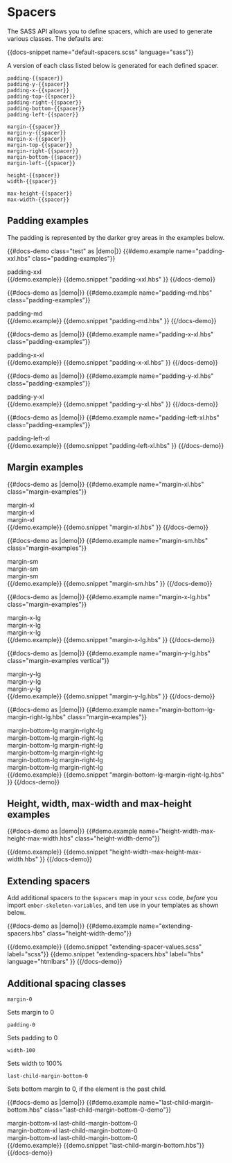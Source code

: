# Spacers

The SASS API allows you to define spacers, which are used to generate various classes. The defaults are:

{{docs-snippet name="default-spacers.scss" language="sass"}}

A version of each class listed below is generated for each defined spacer.

    padding-{{spacer}}
    padding-y-{{spacer}}
    padding-x-{{spacer}}
    padding-top-{{spacer}}
    padding-right-{{spacer}}
    padding-bottom-{{spacer}}
    padding-left-{{spacer}}

    margin-{{spacer}}
    margin-y-{{spacer}}
    margin-x-{{spacer}}
    margin-top-{{spacer}}
    margin-right-{{spacer}}
    margin-bottom-{{spacer}}
    margin-left-{{spacer}}

    height-{{spacer}}
    width-{{spacer}}

    max-height-{{spacer}}
    max-width-{{spacer}}

## Padding examples

The padding is represented by the darker grey areas in the examples below.

{{#docs-demo class="test" as |demo|}}
  {{#demo.example name="padding-xxl.hbs" class="padding-examples"}}
    <div class="padding-xxl">
      <div>padding-xxl</div>
    </div>
  {{/demo.example}}
  {{demo.snippet "padding-xxl.hbs" }}
{{/docs-demo}}

{{#docs-demo as |demo|}}
  {{#demo.example name="padding-md.hbs" class="padding-examples"}}
    <div class="padding-md">
      <div>padding-md</div>
    </div>
  {{/demo.example}}
  {{demo.snippet "padding-md.hbs" }}
{{/docs-demo}}

{{#docs-demo as |demo|}}
  {{#demo.example name="padding-x-xl.hbs" class="padding-examples"}}
    <div class="padding-x-xl">
      <div>padding-x-xl</div>
    </div>
  {{/demo.example}}
  {{demo.snippet "padding-x-xl.hbs" }}
{{/docs-demo}}

{{#docs-demo as |demo|}}
  {{#demo.example name="padding-y-xl.hbs" class="padding-examples"}}
    <div class="padding-y-xl">
      <div>padding-y-xl</div>
    </div>
  {{/demo.example}}
  {{demo.snippet "padding-y-xl.hbs" }}
{{/docs-demo}}

{{#docs-demo as |demo|}}
  {{#demo.example name="padding-left-xl.hbs" class="padding-examples"}}
    <div class="padding-left-xl">
      <div>padding-left-xl</div>
    </div>
  {{/demo.example}}
  {{demo.snippet "padding-left-xl.hbs" }}
{{/docs-demo}}

## Margin examples

{{#docs-demo as |demo|}}
  {{#demo.example name="margin-xl.hbs" class="margin-examples"}}
    <div class="margin-xl">margin-xl</div>
    <div class="margin-xl">margin-xl</div>
    <div class="margin-xl">margin-xl</div>
  {{/demo.example}}
  {{demo.snippet "margin-xl.hbs" }}
{{/docs-demo}}

{{#docs-demo as |demo|}}
  {{#demo.example name="margin-sm.hbs" class="margin-examples"}}
    <div class="margin-sm">margin-sm</div>
    <div class="margin-sm">margin-sm</div>
    <div class="margin-sm">margin-sm</div>
  {{/demo.example}}
  {{demo.snippet "margin-sm.hbs" }}
{{/docs-demo}}

{{#docs-demo as |demo|}}
  {{#demo.example name="margin-x-lg.hbs" class="margin-examples"}}
    <div class="margin-x-lg">margin-x-lg</div>
    <div class="margin-x-lg">margin-x-lg</div>
    <div class="margin-x-lg">margin-x-lg</div>
  {{/demo.example}}
  {{demo.snippet "margin-x-lg.hbs" }}
{{/docs-demo}}

{{#docs-demo as |demo|}}
  {{#demo.example name="margin-y-lg.hbs" class="margin-examples vertical"}}
    <div class="margin-y-lg">margin-y-lg</div>
    <div class="margin-y-lg">margin-y-lg</div>
    <div class="margin-y-lg">margin-y-lg</div>
  {{/demo.example}}
  {{demo.snippet "margin-y-lg.hbs" }}
{{/docs-demo}}

{{#docs-demo as |demo|}}
  {{#demo.example name="margin-bottom-lg-margin-right-lg.hbs" class="margin-examples"}}
    <div class="margin-bottom-lg margin-right-lg">margin-bottom-lg margin-right-lg</div>
    <div class="margin-bottom-lg margin-right-lg">margin-bottom-lg margin-right-lg</div>
    <div class="margin-bottom-lg margin-right-lg">margin-bottom-lg margin-right-lg</div>
    <div class="margin-bottom-lg margin-right-lg">margin-bottom-lg margin-right-lg</div>
    <div class="margin-bottom-lg margin-right-lg">margin-bottom-lg margin-right-lg</div>
    <div class="margin-bottom-lg margin-right-lg">margin-bottom-lg margin-right-lg</div>
  {{/demo.example}}
  {{demo.snippet "margin-bottom-lg-margin-right-lg.hbs" }}
{{/docs-demo}}

## Height, width, max-width and max-height examples

{{#docs-demo as |demo|}}
  {{#demo.example name="height-width-max-height-max-width.hbs" class="height-width-demo"}} 
      <div class="max-width-xxl height-xxl"></div>
  {{/demo.example}}
  {{demo.snippet "height-width-max-height-max-width.hbs" }}
{{/docs-demo}}

## Extending spacers

Add additional spacers to the `$spacers` map in your `scss` code, *before* you import `ember-skeleton-variables`, and ten use in your templates as shown below.

{{#docs-demo as |demo|}}
  {{#demo.example name="extending-spacers.hbs" class="height-width-demo"}}
    <div class="padding-xxxl">
      <div class="height-xxxxl width-xxxxl"></div>
    </div>
  {{/demo.example}}
  {{demo.snippet "extending-spacer-values.scss" label="scss"}}
  {{demo.snippet
    "extending-spacers.hbs"
    label="hbs"
    language="htmlbars"
  }}
{{/docs-demo}}


## Additional spacing classes

    margin-0

Sets margin to 0

    padding-0

Sets padding to 0

    width-100

Sets width to 100%

    last-child-margin-bottom-0

Sets bottom margin to 0, if the element is the past child.

{{#docs-demo as |demo|}}
  {{#demo.example name="last-child-margin-bottom.hbs" class="last-child-margin-bottom-0-demo"}}
    <div> 
      <div class="margin-bottom-xl last-child-margin-bottom-0">margin-bottom-xl last-child-margin-bottom-0</div>
      <div class="margin-bottom-xl last-child-margin-bottom-0">margin-bottom-xl last-child-margin-bottom-0</div>
      <div class="margin-bottom-xl last-child-margin-bottom-0">margin-bottom-xl last-child-margin-bottom-0</div>
    </div>
  {{/demo.example}}
  {{demo.snippet "last-child-margin-bottom.hbs"}}
{{/docs-demo}}